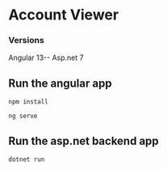 # Account Viewer

### Versions
Angular 13--
Asp.net 7

## Run the angular app

```
npm install
```
```
ng serve
```
## Run the asp.net backend app

```
dotnet run
```
